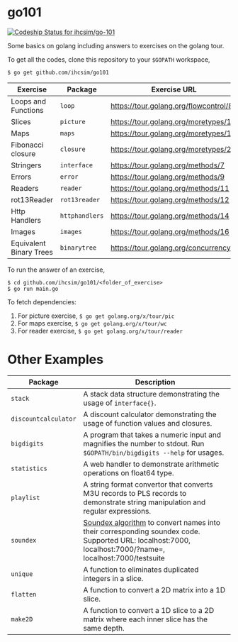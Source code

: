 # go101

[![Codeship Status for ihcsim/go-101](https://app.codeship.com/projects/125da7e0-b669-0134-ad91-7ea8c0f9c13a/status?branch=master)](https://app.codeship.com/projects/194356)

Some basics on golang including answers to exercises on the golang tour.

To get all the codes, clone this repository to your `$GOPATH` workspace,

```
$ go get github.com/ihcsim/go101
```

Exercise | Package | Exercise URL
-------- | ------- | ------------
Loops and Functions | `loop` | https://tour.golang.org/flowcontrol/8
Slices | `picture` | https://tour.golang.org/moretypes/14
Maps | `maps` | https://tour.golang.org/moretypes/19
Fibonacci closure | `closure` | https://tour.golang.org/moretypes/22
Stringers | `interface` | https://tour.golang.org/methods/7
Errors | `error` | https://tour.golang.org/methods/9
Readers | `reader` | https://tour.golang.org/methods/11
rot13Reader | `rot13reader` | https://tour.golang.org/methods/12
Http Handlers | `httphandlers` | https://tour.golang.org/methods/14
Images | `images` | https://tour.golang.org/methods/16
Equivalent Binary Trees | `binarytree` | https://tour.golang.org/concurrency/7

To run the answer of an exercise,

```
$ cd github.com/ihcsim/go101/<folder_of_exercise>
$ go run main.go
```

To fetch dependencies:

1. For picture exercise, `$ go get golang.org/x/tour/pic`
2. For maps exercise, `$ go get golang.org/x/tour/wc`
3. For reader exercise, `$ go get golang.org/x/tour/reader`

# Other Examples

Package              | Description
-------------------- | -----------
`stack`              | A stack data structure demonstrating the usage of `interface{}`.
`discountcalculator` | A discount calculator demonstrating the usage of function values and closures.
`bigdigits`          | A program that takes a numeric input and magnifies the number to stdout. Run `$GOPATH/bin/bigdigits --help` for usages.
`statistics`         | A web handler to demonstrate arithmetic operations on float64 type.
`playlist`           | A string format convertor that converts M3U records to PLS records to demonstrate string manipulation and regular expressions.
`soundex`            | [Soundex algorithm](https://en.wikipedia.org/wiki/Soundex) to convert names into their corresponding soundex code. Supported URL: localhost:7000, localhost:7000/?name=<name>, localhost:7000/testsuite
`unique`             | A function to eliminates duplicated integers in a slice.
`flatten`            | A function to convert a 2D matrix into a 1D slice.
`make2D`             | A function to convert a 1D slice to a 2D matrix where each inner slice has the same depth.

